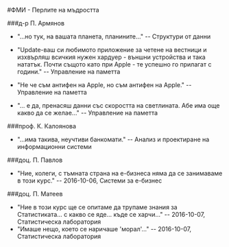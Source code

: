 #ФМИ - Перлите на мъдростта

###д-р П. Армянов

* "...но тук, на вашата планета, планините..." -- Структури от данни

* "Update-ваш си любимото приложение за четене на вестници и изхвърляш всичкия нужен хардуер - външни устройства и така нататък. Почти същото като при Apple - те успешно го прилагат с години." -- Управление на паметта

* "Не че съм антифен на Apple, но съм антифен на Apple." -- Управление на паметта

* "... е да, пренасяш данни със скоростта на светлината. Абе има още какво да се желае..." -- Управление на паметта

###проф. К. Калоянова

* "...има такива, неучтиви банкомати." -- Анализ и проектиране на информационни системи

###доц. П. Павлов

* "Ние, колеги, с тъмната страна на е-бизнеса няма да се занимаваме в този курс." -- 2016-10-06, Системи за е-бизнес

###доц. П. Матеев

* "Ние в този курс ще се опитаме да трупаме знания за Статистиката... с какво се яде... къде се харчи..." -- 2016-10-07, Статистическа лаборатория
* "Имаше нещо, което се наричаше 'морал'..." -- 2016-10-07, Статистическа лаборатория
